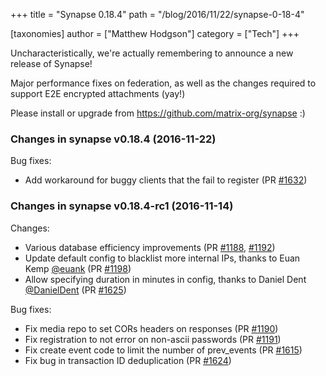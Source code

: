 +++
title = "Synapse 0.18.4"
path = "/blog/2016/11/22/synapse-0-18-4"

[taxonomies]
author = ["Matthew Hodgson"]
category = ["Tech"]
+++

Uncharacteristically, we're actually remembering to announce a new release of Synapse!

Major performance fixes on federation, as well as the changes required to support E2E encrypted attachments (yay!)

Please install or upgrade from <a href="https://github.com/matrix-org/synapse">https://github.com/matrix-org/synapse</a> :)
<div class="markdown-body">

### Changes in synapse v0.18.4 (2016-11-22)

Bug fixes:
<ul>
 	<li>Add workaround for buggy clients that the fail to register (PR <a class="issue-link js-issue-link" href="https://github.com/matrix-org/synapse/pull/1632" data-url="https://github.com/matrix-org/synapse/issues/1632" data-id="190371942" data-error-text="Failed to load issue title" data-permission-text="Issue title is private">#1632</a>)</li>
</ul>

### Changes in synapse v0.18.4-rc1 (2016-11-14)

Changes:
<ul>
 	<li>Various database efficiency improvements (PR <a class="issue-link js-issue-link" href="https://github.com/matrix-org/synapse/pull/1188" data-url="https://github.com/matrix-org/synapse/issues/1188" data-id="186341262" data-error-text="Failed to load issue title" data-permission-text="Issue title is private">#1188</a>, <a class="issue-link js-issue-link" href="https://github.com/matrix-org/synapse/pull/1192" data-url="https://github.com/matrix-org/synapse/issues/1192" data-id="187084488" data-error-text="Failed to load issue title" data-permission-text="Issue title is private">#1192</a>)</li>
 	<li>Update default config to blacklist more internal IPs, thanks to Euan Kemp <a class="user-mention" href="https://github.com/euank">@euank</a> (PR <a class="issue-link js-issue-link" href="https://github.com/matrix-org/synapse/pull/1198" data-url="https://github.com/matrix-org/synapse/issues/1198" data-id="187605325" data-error-text="Failed to load issue title" data-permission-text="Issue title is private">#1198</a>)</li>
 	<li>Allow specifying duration in minutes in config, thanks to Daniel Dent <a class="user-mention" href="https://github.com/DanielDent">@DanielDent</a> (PR <a class="issue-link js-issue-link" href="https://github.com/matrix-org/synapse/pull/1625" data-url="https://github.com/matrix-org/synapse/issues/1625" data-id="188899917" data-error-text="Failed to load issue title" data-permission-text="Issue title is private">#1625</a>)</li>
</ul>
Bug fixes:
<ul>
 	<li>Fix media repo to set CORs headers on responses (PR <a class="issue-link js-issue-link" href="https://github.com/matrix-org/synapse/pull/1190" data-url="https://github.com/matrix-org/synapse/issues/1190" data-id="186776121" data-error-text="Failed to load issue title" data-permission-text="Issue title is private">#1190</a>)</li>
 	<li>Fix registration to not error on non-ascii passwords (PR <a class="issue-link js-issue-link" href="https://github.com/matrix-org/synapse/pull/1191" data-url="https://github.com/matrix-org/synapse/issues/1191" data-id="187025542" data-error-text="Failed to load issue title" data-permission-text="Issue title is private">#1191</a>)</li>
 	<li>Fix create event code to limit the number of prev_events (PR <a class="issue-link js-issue-link" href="https://github.com/matrix-org/synapse/pull/1615" data-url="https://github.com/matrix-org/synapse/issues/1615" data-id="187962678" data-error-text="Failed to load issue title" data-permission-text="Issue title is private">#1615</a>)</li>
 	<li>Fix bug in transaction ID deduplication (PR <a class="issue-link js-issue-link" href="https://github.com/matrix-org/synapse/pull/1624" data-url="https://github.com/matrix-org/synapse/issues/1624" data-id="188782596" data-error-text="Failed to load issue title" data-permission-text="Issue title is private">#1624</a>)</li>
</ul>
</div>
